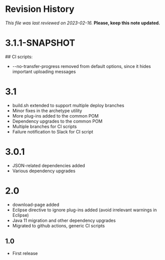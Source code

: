# Revision History

*This file was last reviewed on 2023-02-16.* **Please, keep this note updated.**

# 3.1.1-SNAPSHOT
## CI scripts:
* --no-transfer-progress removed from default options, since it hides important uploading messages

# 3.1
* build.sh extended to support multiple deploy branches
* Minor fixes in the archetype utility
* More plug-ins added to the common POM
* Dependency upgrades to the common POM
* Multiple branches for CI scripts
* Failure notification to Slack for CI script

# 3.0.1
* JSON-related dependencies added
* Various dependency upgrades 

# 2.0
* download-page added
* Eclipse directive to ignore plug-ins added (avoid irrelevant warnings in Eclipse)
* Java 11 migration and other dependency upgrades
* Migrated to github actions, generic CI scripts

## 1.0
* First release

